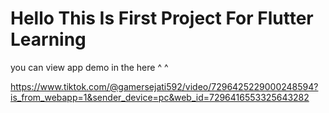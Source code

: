# Hello This Is First Project For Flutter Learning 

you can view app demo in the here ^ ^
<br>

https://www.tiktok.com/@gamersejati592/video/7296425229000248594?is_from_webapp=1&sender_device=pc&web_id=7296416553325643282


